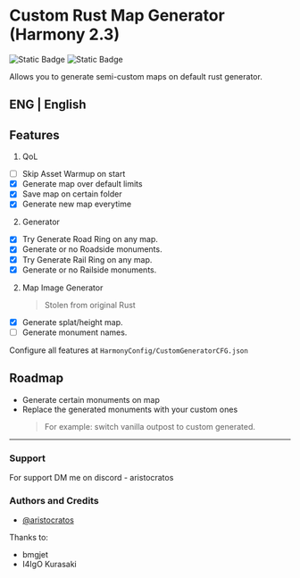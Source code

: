 # Custom Rust Map Generator (Harmony 2.3)
![Static Badge](https://img.shields.io/badge/Harmony-2.3-blue?style=for-the-badge)
![Static Badge](https://img.shields.io/github/license/hammzat/HarmonyCustomGenerator?label=license&style=for-the-badge)

Allows you to generate semi-custom maps on default rust generator.
## ENG | English
 ## Features

1. QoL
- [ ] Skip Asset Warmup on start
- [x] Generate map over default limits
- [x] Save map on certain folder
- [x] Generate new map everytime

2. Generator
- [x] Try Generate Road Ring on any map.
- [x] Generate or no Roadside monuments.
- [x] Try Generate Rail Ring on any map.
- [x] Generate or no Railside monuments.

2. Map Image Generator
   > Stolen from original Rust
- [x] Generate splat/height map.
- [ ] Generate monument names.

Configure all features at `HarmonyConfig/CustomGeneratorCFG.json`
## Roadmap
- Generate certain monuments on map
- Replace the generated monuments with your custom ones
    > For example: switch vanilla outpost to custom generated.
------
### Support
For support DM me on discord - aristocratos
### Authors and Credits
- [@aristocratos](https://github.com/hammzat)

Thanks to:
- bmgjet
- I4IgO Kurasaki
